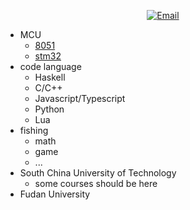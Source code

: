 <p align="center">
<a href="mailto:MathBeWithCode@gmail.com"><img alt="Email" src="https://img.shields.io/badge/Email-MathBeWithCode@gmail.com-blue?style=flat-square&logo=gmail"></a>
</p>

- MCU
  - [8051](https://github.com/dzylikecode/MCU-8051)
  - [stm32](https://github.com/dzylikecode/MCU-STM32)
- code language
  - Haskell
  - C/C++
  - Javascript/Typescript
  - Python
  - Lua
- fishing
  - math
  - game
  - ...
- South China University of Technology
  - some courses should be here
- Fudan University
